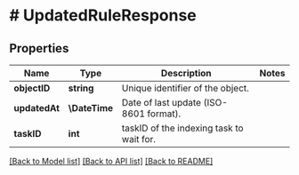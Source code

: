 # # UpdatedRuleResponse

## Properties

Name | Type | Description | Notes
------------ | ------------- | ------------- | -------------
**objectID** | **string** | Unique identifier of the object. |
**updatedAt** | **\DateTime** | Date of last update (ISO-8601 format). |
**taskID** | **int** | taskID of the indexing task to wait for. |

[[Back to Model list]](../../README.md#models) [[Back to API list]](../../README.md#endpoints) [[Back to README]](../../README.md)
